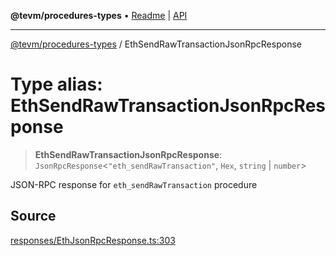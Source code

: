 **@tevm/procedures-types** • [Readme](../README.md) \| [API](../globals.md)

***

[@tevm/procedures-types](../README.md) / EthSendRawTransactionJsonRpcResponse

# Type alias: EthSendRawTransactionJsonRpcResponse

> **EthSendRawTransactionJsonRpcResponse**: `JsonRpcResponse`\<`"eth_sendRawTransaction"`, `Hex`, `string` \| `number`\>

JSON-RPC response for `eth_sendRawTransaction` procedure

## Source

[responses/EthJsonRpcResponse.ts:303](https://github.com/evmts/tevm-monorepo/blob/main/packages/procedures-types/src/responses/EthJsonRpcResponse.ts#L303)
